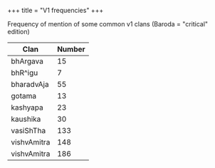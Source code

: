 +++
title = "V1 frequencies"
+++

Frequency of mention of some common v1 clans (Baroda = "critical" edition)

| Clan    | Number  |
|-------------|-----|
| bhArgava    | 15  |
| bhR^igu     | 7   |
| bharadvAja  | 55  |
| gotama      | 13  |
| kashyapa    | 23  |
| kaushika    | 30  |
|  vasiShTha  | 133 |
| vishvAmitra | 148 |
| vishvAmitra | 186 |